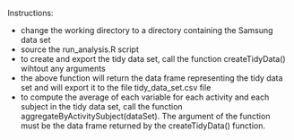 Instructions:
 - change the working directory to a directory containing the Samsung data set
 - source the run_analysis.R script
 - to create and export the tidy data set, call the function createTidyData() wihtout any arguments
 - the above function will return the data frame representing the tidy data set and will export it to the file tidy_data_set.csv file
 - to compute the average of each variable for each activity and each subject in the tidy data set, call the function aggregateByActivitySubject(dataSet). The argument of the function must be the data frame returned by the createTidyData() function.
